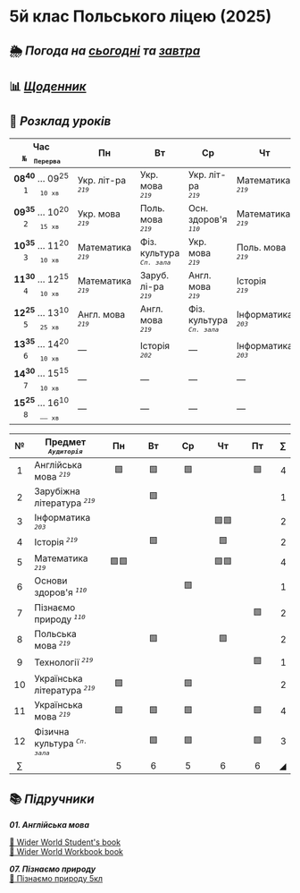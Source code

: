 ﻿# 5й клас Польського ліцею (2025)  

## 🌦️ *Погода на* [*сьогодні*](https://meteofor.com.ua/weather-vinnytsia-4962/hourly/) *та* [*завтра*](https://meteofor.com.ua/weather-vinnytsia-4962/tomorrow)

## 📊 [*Щоденник*](https://nz.ua/schedule/diary?user_id=12623742)   

## 📅 *Розклад уроків*

| Час <br>`№`   <sub>`Перерва`</sub> | Пн | Вт | Ср | Чт | Пт |
|:---:|---|---|---|---|---|
| **08<sup>40</sup>** … 09<sup>25</sup> <br>`1`     <sub>`10 хв`</sub> | Укр. літ-ра <br>*<sup>`219`</sup>* | Укр. мова <br>*<sup>`219`</sup>* | Укр. літ-ра <br>*<sup>`219`</sup>* | Математика <br>*<sup>`219`</sup>* | Фіз. культура <br>*<sup>`Сп. зала`</sup>* |
| **09<sup>35</sup>** … 10<sup>20</sup> <br>`2`     <sub>`15 хв`</sub> | Укр. мова <br>*<sup>`219`</sup>* | Поль. мова <br>*<sup>`219`</sup>* | Осн. здоров'я <br>*<sup>`110`</sup>* | Математика <br>*<sup>`219`</sup>* | Англ. мова <br>*<sup>`219`</sup>* |
| **10<sup>35</sup>** … 11<sup>20</sup> <br>`3`     <sub>`10 хв`</sub> | Математика <br>*<sup>`219`</sup>* | Фіз. культура <br>*<sup>`Сп. зала`</sup>* | Укр. мова <br>*<sup>`219`</sup>* | Поль. мова <br>*<sup>`219`</sup>* | Укр. мова <br>*<sup>`219`</sup>* |
| **11<sup>30</sup>** … 12<sup>15</sup> <br>`4`     <sub>`10 хв`</sub> | Математика <br>*<sup>`219`</sup>* | Заруб. лі-ра <br>*<sup>`219`</sup>* | Англ. мова <br>*<sup>`219`</sup>* | Історія <br>*<sup>`219`</sup>* | Пізнаємо природу <br>*<sup>`110`</sup>* |
| **12<sup>25</sup>** … 13<sup>10</sup> <br>`5`     <sub>`25 хв`</sub> | Англ. мова <br>*<sup>`219`</sup>* | Англ. мова <br>*<sup>`219`</sup>* | Фіз. культура <br>*<sup>`Сп. зала`</sup>* | Інформатика <br>*<sup>`203`</sup>* | Пізнаємо природу <br>*<sup>`110`</sup>* |
| **13<sup>35</sup>** … 14<sup>20</sup> <br>`6`     <sub>`10 хв`</sub> | — | Історія <br>*<sup>`202`</sup>* | — | Інформатика <br>*<sup>`203`</sup>* | Технології <br>*<sup>`219`</sup>* |
| **14<sup>30</sup>** … 15<sup>15</sup> <br>`7`     <sub>`10 хв`</sub> | — | — | — | — | — |
| **15<sup>25</sup>** … 16<sup>10</sup> <br>`8`     <sub>`—— хв`</sub> | — | — | — | — | — |



| № | Предмет *<sup>`Аудиторія`</sup>* |    Пн    |    Вт    |    Ср    |    Чт    |    Пт    | ∑ |
| :---: | --- | :---: | :---: | :---: | :---: | :---: | ---: |
|  1 | Англійська мова *<sup>`219`</sup>*         | 🟩 | 🟩 | 🟩 |   | 🟩 | 4 |
|  2 | Зарубіжна література *<sup>`219`</sup>*       |   | 🟩 |   |   |   | 1 |
|  3 | Інформатика *<sup>`203`</sup>*        |   |   |   | 🟩🟩 |   | 2 |
|  4 | Історія *<sup>`219`</sup>*            |   | 🟩 |   | 🟩 |   | 2 |
|  5 | Математика *<sup>`219`</sup>*         | 🟩🟩 |   |   | 🟩🟩 |   | 4 |
|  6 | Основи здоров'я *<sup>`110`</sup>*      |   |   | 🟩 |   |   | 1 |
|  7 | Пізнаємо природу *<sup>`110`</sup>*   |   |   |   |   | 🟩 | 2 |
|  8 | Польська мова *<sup>`219`</sup>*         |   | 🟩 |   | 🟩 |   | 2 |
|  9 | Технології *<sup>`219`</sup>*         |   |   |   |   | 🟩 | 1 |
| 10 | Українська література *<sup>`219`</sup>*        | 🟩 |   | 🟩 |   |   | 2 |
| 11 | Українська мова *<sup>`219`</sup>*          | 🟩 | 🟩 | 🟩 |   | 🟩 | 4 |
| 12 | Фізична культура *<sup>`Сп. зала`</sup>* |   | 🟩 | 🟩 |   | 🟩 | 3 |
| ∑ |  | 5 | 6 | 5 | 6 | 6 | ◢ |

## 📚 *Підручники*

***01. Англійська мова***  


[📘 Wider World Student's book](https://drive.google.com/file/d/14qGvT96tayHBzcNOs5w396eP-29QJLtc/view?usp=drive_link)  
[📘 Wider World Workbook book](https://drive.google.com/file/d/1qM08yAF_mCnAI-t1aZ8J6g2OpVq0Kz3o/view?usp=drive_link)  

***07. Пізнаємо природу***    
[📘 Пізнаємо природу 5кл](https://drive.google.com/file/d/11ZiUeODbtlyl25JWCbeNvxANckNQtiys/view?usp=drive_link)